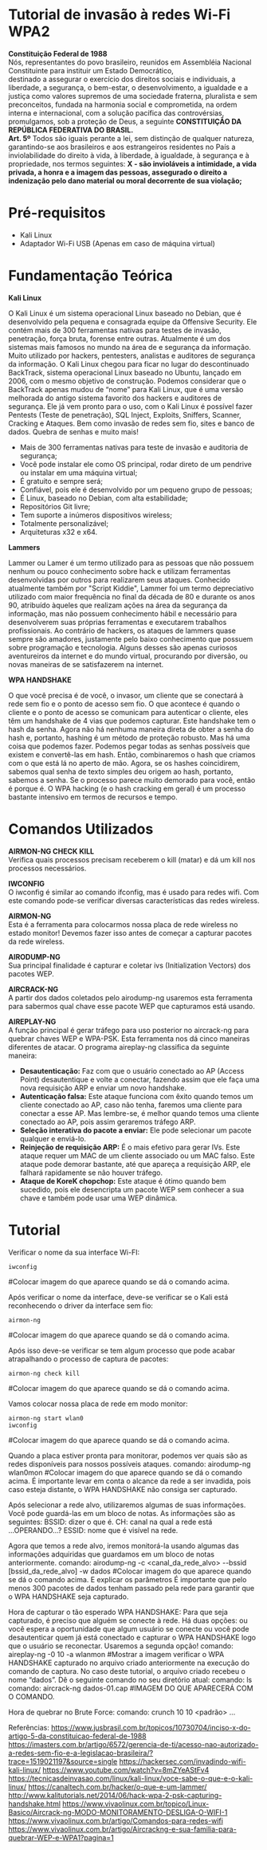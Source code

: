 <h1>Tutorial de invasão à redes Wi-Fi WPA2</h1>

<p>
<strong>Constituição Federal de 1988</strong> <br /> 
Nós, representantes do povo brasileiro, reunidos em Assembléia Nacional Constituinte para instituir um
Estado Democrático,<br /> destinado a assegurar o exercício dos direitos sociais e individuais, a liberdade,
a segurança, o bem-estar, o desenvolvimento, a igualdade e a justiça como valores supremos de uma sociedade
fraterna, pluralista e sem preconceitos, fundada na harmonia social e comprometida, na ordem interna e
internacional, com a solução pacífica das controvérsias, promulgamos, sob a proteção de Deus, a seguinte
<strong>CONSTITUIÇÃO DA REPÚBLICA FEDERATIVA DO BRASIL.<br /> Art. 5º</strong> Todos são iguais perante a lei,
sem distinção de qualquer natureza, garantindo-se aos brasileiros e aos estrangeiros residentes no País a
inviolabilidade do direito à vida, à liberdade, à igualdade, à segurança e à propriedade, nos termos 
seguintes: <strong>X - são invioláveis a intimidade, a vida privada, a honra e a imagem das pessoas, assegurado o
direito a indenização pelo dano material ou moral decorrente de sua violação;</strong>
</p>

<h1>Pré-requisitos</h1>
<ul>
<li>Kali Linux</li>
<li>Adaptador Wi-Fi USB (Apenas em caso de máquina virtual)</li>
</ul>

<h1>Fundamentação Teórica</h1>
<strong>Kali Linux</strong><br />
<p>
O Kali Linux é um sistema operacional Linux baseado no Debian, que é desenvolvido pela pequena e consagrada equipe da Offensive Security. Ele contém mais de 300 ferramentas nativas para testes de invasão, penetração, força bruta, forense entre outras. Atualmente é um dos sistemas mais famosos no mundo na área de e segurança da informação. Muito utilizado por hackers, pentesters, analistas e auditores de segurança da informação.
O Kali Linux chegou para ficar no lugar do descontinuado BackTrack, sistema operacional Linux baseado no Ubuntu, lançado em 2006, com o mesmo objetivo de construção. Podemos considerar que o BackTrack apenas mudou de “nome” para Kali Linux, que é uma versão melhorada do antigo sistema favorito dos hackers e auditores de segurança.
Ele já vem pronto para o uso, com o Kali Linux é possível fazer Pentests (Teste de penetração), SQL Inject, Exploits, Sniffers, Scanner, Cracking e Ataques. Bem como invasão de redes sem fio, sites e banco de dados. Quebra de senhas e muito mais!
</p>
<ul>
<li>Mais de 300 ferramentas nativas para teste de invasão e auditoria de segurança;</li>
<li>Você pode instalar ele como OS principal, rodar direto de um pendrive ou instalar em uma máquina virtual;</li>
<li>É gratuito e sempre será;</li>
<li>Confiável, pois ele é desenvolvido por um pequeno grupo de pessoas;</li>
<li>É Linux, baseado no Debian, com alta estabilidade;</li>
<li>Repositórios Git livre;</li>
<li>Tem suporte a inúmeros dispositivos wireless;</li>
<li>Totalmente personalizável;</li>
<li>Arquiteturas x32 e x64.</li>
</ul>
<strong>Lammers</strong><br />
<p>
Lammer ou Lamer é um termo utilizado para as pessoas que não possuem nenhum ou pouco conhecimento sobre hack e utilizam ferramentas desenvolvidas por outros para realizarem seus ataques. Conhecido atualmente também por "Script Kiddie", Lammer foi um termo depreciativo utilizado com maior frequência no final da década de 80 e durante os anos 90, atribuído àqueles que realizam ações na área da segurança da informação, mas não possuem conhecimento hábil e necessário para desenvolverem suas próprias ferramentas e executarem trabalhos profissionais.
Ao contrário de hackers, os ataques de lammers quase sempre são amadores, justamente pelo baixo conhecimento que possuem sobre programação e tecnologia. Alguns desses são apenas curiosos aventureiros da internet e do mundo virtual, procurando por diversão, ou novas maneiras de se satisfazerem na internet.<br />
</p>
<strong>WPA HANDSHAKE</strong><br />
<p>
O que você precisa é de você, o invasor, um cliente que se conectará à rede sem fio e o ponto de acesso sem fio. O que acontece é quando o cliente e o ponto de acesso se comunicam para autenticar o cliente, eles têm um handshake de 4 vias que podemos capturar. Este handshake tem o hash da senha. Agora não há nenhuma maneira direta de obter a senha do hash e, portanto, hashing é um método de proteção robusto. Mas há uma coisa que podemos fazer. Podemos pegar todas as senhas possíveis que existem e convertê-las em hash. Então, combinaremos o hash que criamos com o que está lá no aperto de mão. Agora, se os hashes coincidirem, sabemos qual senha de texto simples deu origem ao hash, portanto, sabemos a senha. Se o processo parece muito demorado para você, então é porque é. O WPA hacking (e o hash cracking em geral) é um processo bastante intensivo em termos de recursos e tempo.<br />
</p>
<h1>Comandos Utilizados</h1>
<p>
<strong>AIRMON-NG CHECK KILL</strong><br />
Verifica quais processos precisam receberem o kill (matar) e dá um kill nos processos necessários.<br />
</p>
<p>
<strong>IWCONFIG</strong><br />
O iwconfig é similar ao comando ifconfig, mas é usado para redes wifi. Com este comando pode-se verificar diversas características das redes wireless.<br />
</p>
<p>
<strong>AIRMON-NG</strong><br />
Esta é a ferramenta para colocarmos nossa placa de rede wireless no estado monitor! Devemos fazer isso antes de começar a capturar pacotes da rede wireless. <br />
</p>
<p>
<strong>AIRODUMP-NG</strong><br />
Sua principal finalidade é capturar e coletar ivs (Initialization Vectors) dos pacotes WEP.<br />
</p>
<p>
<strong>AIRCRACK-NG</strong><br />
A partir dos dados coletados pelo airodump-ng usaremos esta ferramenta para sabermos qual chave esse pacote WEP que capturamos está usando.<br />
</p>
<p>
<strong>AIREPLAY-NG</strong><br />
A função principal é gerar tráfego para uso posterior no aircrack-ng para quebrar chaves WEP e WPA-PSK. Esta ferramenta nos dá cinco maneiras diferentes de atacar. O programa aireplay-ng classifica da seguinte maneira:<br />
</p>
<ul>
<li><strong>Desautenticação:</strong> Faz com que o usuário conectado ao AP (Access Point) desautentique e volte a conectar, fazendo assim que ele faça uma nova requisição ARP e enviar um novo handshake.</li>
<li><strong>Autenticação falsa:</strong> Este ataque funciona com êxito quando temos um cliente conectado ao AP, caso não tenha, faremos uma cliente para conectar a esse AP. Mas lembre-se, é melhor quando temos uma cliente conectado ao AP, pois assim geraremos tráfego ARP.</li>
<li><strong>Seleção interativa do pacote a enviar:</strong> Ele pode selecionar um pacote qualquer e enviá-lo.</li>
<li><strong>Reinjeção de requisição ARP:</strong> É o mais efetivo para gerar IVs. Este ataque requer um MAC de um cliente associado ou um MAC falso. Este ataque pode demorar bastante, até que apareça a requisição ARP, ele falhará rapidamente se não houver tráfego. </li>
<li><strong>Ataque de KoreK chopchop:</strong> Este ataque é ótimo quando bem sucedido, pois ele desencripta um pacote WEP sem conhecer a sua chave e também pode usar uma WEP dinâmica.</li>
</ul>

<h1>Tutorial</h1>

Verificar o nome da sua interface Wi-FI:<br />
<p>
<pre><code>iwconfig
</code></pre>
</p>
#Colocar imagem do que aparece quando se dá o comando acima.
<br /> 

Após verificar o nome da interface, deve-se verificar se o Kali está reconhecendo o driver da interface sem fio: 
<p>
<pre><code>airmon-ng
</code></pre>
</p>
#Colocar imagem do que aparece quando se dá o comando acima.
<br />

Após isso deve-se verificar se tem algum processo que pode acabar atrapalhando o processo de captura de pacotes:
<p>
<pre><code>airmon-ng check kill
</code></pre>
</p>
#Colocar imagem do que aparece quando se dá o comando acima.
<br />

Vamos colocar nossa placa de rede em modo monitor:
<p>
<pre><code>airmon-ng start wlan0
iwconfig
</code></pre>
</p>
#Colocar imagem do que aparece quando se dá o comando acima.
<br />

Quando a placa estiver pronta para monitorar, podemos ver quais são as redes disponíveis para nossos possíveis ataques.
comando: airodump-ng wlan0mon 
#Colocar imagem do que aparece quando se dá o comando acima.
É importante levar em conta o alcance da rede a ser invadida, pois caso esteja distante, o WPA HANDSHAKE não consiga ser capturado.

Após selecionar a rede alvo, utilizaremos algumas de suas informações. Você pode guardá-las em um bloco de notas. As informações são as seguintes:
BSSID: dizer o que é. 
CH: canal na qual a rede está ...OPERANDO…?
ESSID: nome que é visível na rede.

Agora que temos a rede alvo, iremos monitorá-la usando algumas das informações adquiridas que guardamos em um bloco de notas anteriormente.
comando: airodump-ng -c <canal_da_rede_alvo> --bssid [bssid_da_rede_alvo] -w dados
#Colocar imagem do que aparece quando se dá o comando acima. E explicar os parâmetros
É importante que pelo menos 300 pacotes de dados tenham passado pela rede para garantir que o WPA HANDSHAKE seja capturado.

Hora de capturar o tão esperado WPA HANDSHAKE:
Para que seja capturado, é preciso que alguém se conecte à rede. Há duas opções: ou você espera a oportunidade que algum usuário se conecte ou você pode desautenticar quem já está conectado e capturar o WPA HANDSHAKE logo que o usuário se reconectar. Usaremos a segunda opção!
comando: aireplay-ng -0 10 -a <BSSID> wlanmon
#Mostrar a imagem
verificar o WPA HANDSHAKE capturado no arquivo criado anteriormente na execução do comando de captura. No caso deste tutorial, o arquivo criado recebeu o nome “dados”. Dê o seguinte comando no seu diretório atual:
comando: ls
comando: aircrack-ng dados-01.cap
#IMAGEM DO QUE APARECERÁ COM O COMANDO.

Hora de quebrar no Brute Force:
comando: crunch 10 10 <padrão> ...






Referências:
https://www.jusbrasil.com.br/topicos/10730704/inciso-x-do-artigo-5-da-constituicao-federal-de-1988
https://imasters.com.br/artigo/6572/gerencia-de-ti/acesso-nao-autorizado-a-redes-sem-fio-e-a-legislacao-brasileira/?trace=1519021197&source=single
https://hackersec.com/invadindo-wifi-kali-linux/
https://www.youtube.com/watch?v=8mZYeAStFv4
https://tecnicasdeinvasao.com/linux/kali-linux/voce-sabe-o-que-e-o-kali-linux/
https://canaltech.com.br/hacker/o-que-e-um-lammer/
http://www.kalitutorials.net/2014/06/hack-wpa-2-psk-capturing-handshake.html
https://www.vivaolinux.com.br/topico/Linux-Basico/Aircrack-ng-MODO-MONITORAMENTO-DESLIGA-O-WIFI-1
https://www.vivaolinux.com.br/artigo/Comandos-para-redes-wifi
https://www.vivaolinux.com.br/artigo/Aircrackng-e-sua-familia-para-quebrar-WEP-e-WPA1?pagina=1


